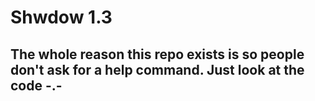 # Shwdow 1.3

## The whole reason this repo exists is so people don't ask for a help command. Just look at the code -.-
